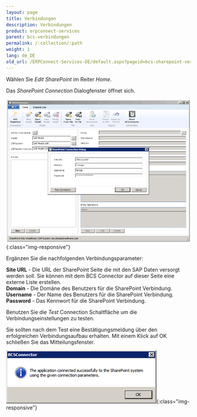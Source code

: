 ```yaml
---
layout: page
title: Verbindungen
description: Verbindungen
product: erpconnect-services
parent: bcs-verbindungen
permalink: /:collection/:path
weight: 1
lang: de_DE
old_url: /ERPConnect-Services-DE/default.aspx?pageid=bcs-sharepoint-verbindung
---
```


Wählen Sie *Edit SharePoint* im Reiter *Home*.

Das *SharePoint Connection* Dialogfenster öffnet sich.

![BCS-Connection-SharePoint-01](/img/content/BCS-Connection-SharePoint-01.PNG){:class="img-responsive"}

Ergänzen Sie die nachfolgenden Verbindungsparameter:


**Site URL** -	Die URL der SharePoint Seite die mit den SAP Daten versorgt werden soll. Sie können mit dem BCS Connector auf dieser Seite eine externe Liste erstellen.<br>
**Domain** -	Die Domäne des Benutzers für die SharePoint Verbindung.<br>
**Username** -	Der Name des Benutzers für die SharePoint Verbindung.<br>
**Password** -	Das Kennwort für die SharePoint Verbindung.

Benutzen Sie die *Test* Connection Schaltfläche um die Verbindungseinstellungen zu testen.

Sie sollten nach dem Test eine Bestätigungsmeldung über den erfolgreichen Verbindungsaufbau erhalten. Mit einem Klick auf OK schließen Sie das Mitteilungsfenster.

![BCS-Connection-SharePoint-02](/img/content/BCS-Connection-SharePoint-02.PNG){:class="img-responsive"}